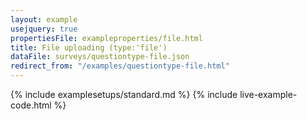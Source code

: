 ```yaml
---
layout: example
usejquery: true
propertiesFile: exampleproperties/file.html
title: File uploading (type:'file')
dataFile: surveys/questiontype-file.json
redirect_from: "/examples/questiontype-file.html"
---
```


{% include examplesetups/standard.md %}
{% include live-example-code.html %}